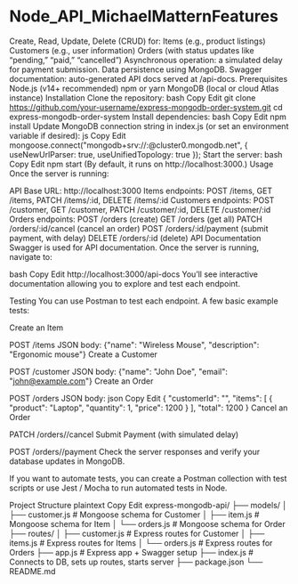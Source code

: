 # Node_API_MichaelMatternFeatures
Create, Read, Update, Delete (CRUD) for:
Items (e.g., product listings)
Customers (e.g., user information)
Orders (with status updates like “pending,” “paid,” “cancelled”)
Asynchronous operation: a simulated delay for payment submission.
Data persistence using MongoDB.
Swagger documentation: auto-generated API docs served at /api-docs.
Prerequisites
Node.js (v14+ recommended)
npm or yarn
MongoDB (local or cloud Atlas instance)
Installation
Clone the repository:
bash
Copy
Edit
git clone https://github.com/your-username/express-mongodb-order-system.git
cd express-mongodb-order-system
Install dependencies:
bash
Copy
Edit
npm install
Update MongoDB connection string in index.js (or set an environment variable if desired):
js
Copy
Edit
mongoose.connect("mongodb+srv://<username>:<password>@cluster0.mongodb.net", {
  useNewUrlParser: true,
  useUnifiedTopology: true
});
Start the server:
bash
Copy
Edit
npm start
(By default, it runs on http://localhost:3000.)
Usage
Once the server is running:

API Base URL: http://localhost:3000
Items endpoints: POST /items, GET /items, PATCH /items/:id, DELETE /items/:id
Customers endpoints: POST /customer, GET /customer, PATCH /customer/:id, DELETE /customer/:id
Orders endpoints:
POST /orders (create)
GET /orders (get all)
PATCH /orders/:id/cancel (cancel an order)
POST /orders/:id/payment (submit payment, with delay)
DELETE /orders/:id (delete)
API Documentation
Swagger is used for API documentation. Once the server is running, navigate to:

bash
Copy
Edit
http://localhost:3000/api-docs
You’ll see interactive documentation allowing you to explore and test each endpoint.

Testing
You can use Postman to test each endpoint. A few basic example tests:

Create an Item

POST /items
JSON body: {"name": "Wireless Mouse", "description": "Ergonomic mouse"}
Create a Customer

POST /customer
JSON body: {"name": "John Doe", "email": "john@example.com"}
Create an Order

POST /orders
JSON body:
json
Copy
Edit
{
  "customerId": "<insert valid customer _id>",
  "items": [
    {
      "product": "Laptop",
      "quantity": 1,
      "price": 1200
    }
  ],
  "total": 1200
}
Cancel an Order

PATCH /orders/<orderId>/cancel
Submit Payment (with simulated delay)

POST /orders/<orderId>/payment
Check the server responses and verify your database updates in MongoDB.

If you want to automate tests, you can create a Postman collection with test scripts or use Jest / Mocha to run automated tests in Node.

Project Structure
plaintext
Copy
Edit
express-mongodb-api/
├── models/
│   ├── customer.js        # Mongoose schema for Customer
│   ├── item.js            # Mongoose schema for Item
│   └── orders.js          # Mongoose schema for Order
├── routes/
│   ├── customer.js        # Express routes for Customer
│   ├── items.js           # Express routes for Items
│   └── orders.js          # Express routes for Orders
├── app.js                 # Express app + Swagger setup
├── index.js               # Connects to DB, sets up routes, starts server
├── package.json
└── README.md
